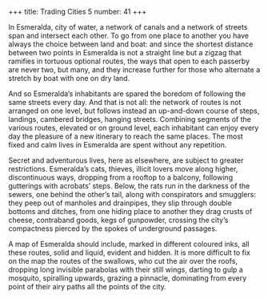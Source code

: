 +++
title: Trading Cities 5
number: 41
+++

In Esmeralda, city of water, a network of canals and a network of streets span and intersect each other. To go from one place to another you have always the choice between land and boat: and since the shortest distance between two points in Esmeralda is not a straight line but a zigzag that ramifies in tortuous optional routes, the ways that open to each passerby are never two, but many, and they increase further for those who alternate a stretch by boat with one on dry land.

And so Esmeralda’s inhabitants are spared the boredom of following the same streets every day. And that is not all: the network of routes is not arranged on one level, but follows instead an up-and-down course of steps, landings, cambered bridges, hanging streets. Combining segments of the various routes, elevated or on ground level, each inhabitant can enjoy every day the pleasure of a new itinerary to reach the same places. The most fixed and calm lives in Esmeralda are spent without any repetition.

Secret and adventurous lives, here as elsewhere, are subject to greater restrictions. Esmeralda’s cats, thieves, illicit lovers move along higher, discontinuous ways, dropping from a rooftop to a balcony, following gutterings with acrobats’ steps. Below, the rats run in the darkness of the sewers, one behind the other’s tail, along with conspirators and smugglers: they peep out of manholes and drainpipes, they slip through double bottoms and ditches, from one hiding place to another they drag crusts of cheese, contraband goods, kegs of gunpowder, crossing the city’s compactness pierced by the spokes of underground passages.

A map of Esmeralda should include, marked in different coloured inks, all these routes, solid and liquid, evident and hidden. It is more difficult to fix on the map the routes of the swallows, who cut the air over the roofs, dropping long invisible parabolas with their still wings, darting to gulp a mosquito, spiralling upwards, grazing a pinnacle, dominating from every point of their airy paths all the points of the city.